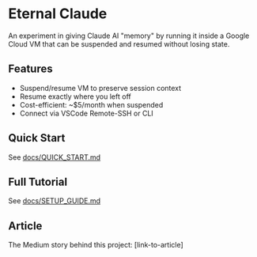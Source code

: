 # Eternal Claude

An experiment in giving Claude AI "memory" by running it inside a Google Cloud VM that can be suspended and resumed without losing state.

## Features
- Suspend/resume VM to preserve session context
- Resume exactly where you left off
- Cost-efficient: ~$5/month when suspended
- Connect via VSCode Remote-SSH or CLI

## Quick Start
See [docs/QUICK_START.md](docs/QUICK_START.md)

## Full Tutorial
See [docs/SETUP_GUIDE.md](docs/SETUP_GUIDE.md)

## Article
The Medium story behind this project: [link-to-article]
